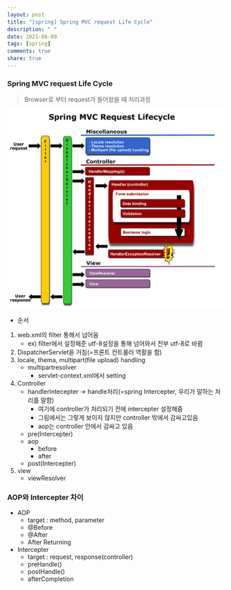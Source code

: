 ```yaml
---
layout: post
title: "[spring] Spring MVC request Life Cycle"
description: " "
date: 2021-06-09
tags: [spring]
comments: true
share: true
---
```


### Spring MVC request Life Cycle

> Browser로 부터 request가 들어왔을 때 처리과정

<img src="./image/lifecycle.PNG" style="zoom: 80%;" />

* 순서

1. web.xml의 filter 통해서 넘어옴 
   - ex) filter에서 설정해준 utf-8설정을 통해 넘어와서 전부 utf-8로 바뀜
2. DispatcherServlet을 거침(=프론트 컨트롤러 역활을 함)
3. locale, thema, multipart(file upload) handling
   * multipartresolver
     * servlet-context.xml에서 setting
4. Controller
   * handlerIntecepter -> handle처리(=spring Intercepter, 우리가 말하는 처리를 말함)
     * 여기에 controller가 처리되기 전에 intercepter 설정해줌
     * 그림에서는 그렇게 보이지 않지만 controller 밖에서 감싸고있음 
     * aop는 controller 안에서 감싸고 있음
   * pre(Intercepter)
   * aop
     * before
     * after
   * post(Intercepter)
5. view
   * viewResolver



### AOP와 Intercepter 차이

* AOP
  * target : method, parameter
  * @Before
  * @After
  * After Returning
* Intercepter
  * target : request, response(controller)
  * preHandle()
  * postHandle()
  * afterCompletion
